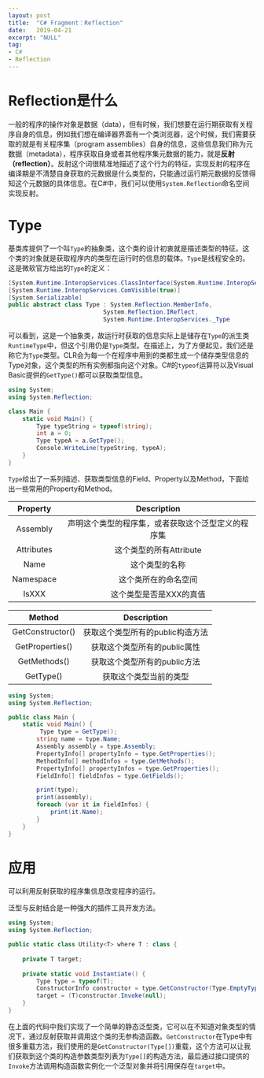 ```yaml
---
layout: post
title:  "C# Fragment：Reflection"
date:   2019-04-21
excerpt: "NULL"
tag:
- C#
- Reflection
---
```


# Reflection是什么

一般的程序的操作对象是数据（data），但有时候，我们想要在运行期获取有关程序自身的信息，例如我们想在编译器界面有一个类浏览器，这个时候，我们需要获取的就是有关程序集（program assemblies）自身的信息，这些信息我们称为元数据（metadata），程序获取自身或者其他程序集元数据的能力，就是**反射（reflection）**。反射这个词很精准地描述了这个行为的特征，实现反射的程序在编译期是不清楚自身获取的元数据是什么类型的，只能通过运行期元数据的反馈得知这个元数据的具体信息。在C#中，我们可以使用`System.Reflection`命名空间实现反射。

# Type

基类库提供了一个叫`Type`的抽象类，这个类的设计初衷就是描述类型的特征。这个类的对象就是获取程序内的类型在运行时的信息的载体。`Type`是线程安全的。这是微软官方给出的`Type`的定义：

```C#
[System.Runtime.InteropServices.ClassInterface(System.Runtime.InteropServices.ClassInterfaceType.None)]
[System.Runtime.InteropServices.ComVisible(true)]
[System.Serializable]
public abstract class Type : System.Reflection.MemberInfo,
						   System.Reflection.IReflect,
						   System.Runtime.InteropServices._Type
```

可以看到，这是一个抽象类，故运行时获取的信息实际上是储存在`Type`的派生类`RuntimeType`中，但这个引用仍是`Type`类型。在描述上，为了方便起见，我们还是称它为`Type`类型。CLR会为每一个在程序中用到的类都生成一个储存类型信息的Type对象，这个类型的所有实例都指向这个对象。C#的`typeof`运算符以及Visual Basic提供的`GetType()`都可以获取类型信息。

```C#
using System;
using System.Reflection;

class Main {
    static void Main() {
        Type typeString = typeof(string);
        int a = 0;
        Type typeA = a.GetType();
        Console.WriteLine(typeString, typeA);
    }
}
```

`Type`给出了一系列描述、获取类型信息的Field、Property以及Method，下面给出一些常用的Property和Method。

|  Property  |                    Description                     |
| :--------: | :------------------------------------------------: |
|  Assembly  | 声明这个类型的程序集，或者获取这个泛型定义的程序集 |
| Attributes |              这个类型的所有Attribute               |
|    Name    |                   这个类型的名称                   |
| Namespace  |                这个类所在的命名空间                |
|   IsXXX    |              这个类型是否是XXX的真值               |

|      Method      |           Description            |
| :--------------: | :------------------------------: |
| GetConstructor() | 获取这个类型所有的public构造方法 |
| GetProperties()  |   获取这个类型所有的public属性   |
|   GetMethods()   |   获取这个类型所有的public方法   |
|    GetType()     |      获取这个类型当前的类型      |

```C#
using System;
using System.Reflection;

public class Main {
    static void Main() {
         Type type = GetType();
		string name = type.Name;
		Assembly assembly = type.Assembly;
		PropertyInfo[] propertyInfo = type.GetProperties();
		MethodInfo[] methodInfos = type.GetMethods();
		PropertyInfo[] propertyInfos = type.GetProperties();
		FieldInfo[] fieldInfos = type.GetFields();

		print(type);
		print(assembly);
		foreach (var it in fieldInfos) {
			print(it.Name);
		}
    }
}
```

# 应用

可以利用反射获取的程序集信息改变程序的运行。

泛型与反射结合是一种强大的插件工具开发方法。

```C#
using System;
using System.Reflection;

public static class Utility<T> where T : class {
    
    private T target;
    
    private static void Instantiate() {
        Type type = typeof(T);
        ConstructorInfo constructor = type.GetConstructor(Type.EmptyTypes);
        target = (T)constructor.Invoke(null);
    }
}
```

在上面的代码中我们实现了一个简单的静态泛型类，它可以在不知道对象类型的情况下，通过反射获取并调用这个类的无参构造函数。`GetConstructor`在Type中有很多重载方法，我们使用的是`GetConstructor(Type[])`重载，这个方法可以让我们获取到这个类的构造参数类型列表为`Type[]`的构造方法，最后通过接口提供的`Invoke`方法调用构造函数实例化一个泛型对象并将引用保存在`target`中。